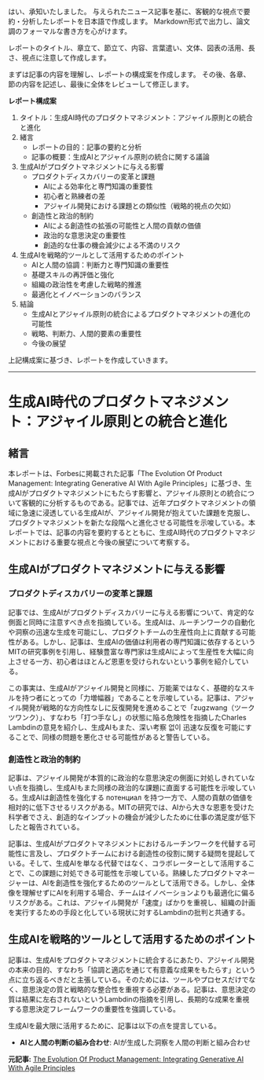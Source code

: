 はい、承知いたしました。
与えられたニュース記事を基に、客観的な視点で要約・分析したレポートを日本語で作成します。
Markdown形式で出力し、論文調のフォーマルな書き方を心がけます。

レポートのタイトル、章立て、節立て、内容、言葉遣い、文体、図表の活用、長さ、視点に注意して作成します。

まずは記事の内容を理解し、レポートの構成案を作成します。
その後、各章、節の内容を記述し、最後に全体をレビューして修正します。

**レポート構成案**

1. タイトル：生成AI時代のプロダクトマネジメント：アジャイル原則との統合と進化
2. 緒言
    - レポートの目的：記事の要約と分析
    - 記事の概要：生成AIとアジャイル原則の統合に関する議論
3. 生成AIがプロダクトマネジメントに与える影響
    - プロダクトディスカバリーの変革と課題
        - AIによる効率化と専門知識の重要性
        - 初心者と熟練者の差
        - アジャイル開発における課題との類似性（戦略的視点の欠如）
    - 創造性と政治的制約
        - AIによる創造性の拡張の可能性と人間の貢献の価値
        - 政治的な意思決定の重要性
        - 創造的な仕事の機会減少による不満のリスク
4. 生成AIを戦略的ツールとして活用するためのポイント
    - AIと人間の協調：判断力と専門知識の重要性
    - 基礎スキルの再評価と強化
    - 組織の政治性を考慮した戦略的推進
    - 最適化とイノベーションのバランス
5. 結論
    - 生成AIとアジャイル原則の統合によるプロダクトマネジメントの進化の可能性
    - 戦略、判断力、人間的要素の重要性
    - 今後の展望

上記構成案に基づき、レポートを作成していきます。

---

# 生成AI時代のプロダクトマネジメント：アジャイル原則との統合と進化

## 緒言

本レポートは、Forbesに掲載された記事「The Evolution Of Product Management: Integrating Generative AI With Agile Principles」に基づき、生成AIがプロダクトマネジメントにもたらす影響と、アジャイル原則との統合について客観的に分析するものである。記事では、近年プロダクトマネジメントの領域に急速に浸透している生成AIが、アジャイル開発が抱えていた課題を克服し、プロダクトマネジメントを新たな段階へと進化させる可能性を示唆している。本レポートでは、記事の内容を要約するとともに、生成AI時代のプロダクトマネジメントにおける重要な視点と今後の展望について考察する。

## 生成AIがプロダクトマネジメントに与える影響

### プロダクトディスカバリーの変革と課題

記事では、生成AIがプロダクトディスカバリーに与える影響について、肯定的な側面と同時に注意すべき点を指摘している。生成AIは、ルーチンワークの自動化や洞察の迅速な生成を可能にし、プロダクトチームの生産性向上に貢献する可能性がある。しかし、記事は、生成AIの価値は利用者の専門知識に依存するというMITの研究事例を引用し、経験豊富な専門家は生成AIによって生産性を大幅に向上させる一方、初心者はほとんど恩恵を受けられないという事例を紹介している。

この事実は、生成AIがアジャイル開発と同様に、万能薬ではなく、基礎的なスキルを持つ者にとっての「力増幅器」であることを示唆している。記事は、アジャイル開発が戦略的な方向性なしに反復開発を進めることで「zugzwang（ツークツワンク）」、すなわち「打つ手なし」の状態に陥る危険性を指摘したCharles Lambdinの意見を紹介し、生成AIもまた、深い考察 없이 迅速な反復を可能にすることで、同様の問題を悪化させる可能性があると警告している。

### 創造性と政治的制約

記事は、アジャイル開発が本質的に政治的な意思決定の側面に対処しきれていない点を指摘し、生成AIもまた同様の政治的な課題に直面する可能性を示唆している。生成AIは創造性を強化する потенциал を持つ一方で、人間の貢献の価値を相対的に低下させるリスクがある。MITの研究では、AIから大きな恩恵を受けた科学者でさえ、創造的なインプットの機会が減少したために仕事の満足度が低下したと報告されている。

記事は、生成AIがプロダクトマネジメントにおけるルーチンワークを代替する可能性に言及し、プロダクトチームにおける創造性の役割に関する疑問を提起している。そして、生成AIを単なる代替ではなく、コラボレーターとして活用することで、この課題に対処できる可能性を示唆している。熟練したプロダクトマネージャーは、AIを創造性を強化するためのツールとして活用できる。しかし、全体像を理解せずにAIを利用する場合、チームはイノベーションよりも最適化に偏るリスクがある。これは、アジャイル開発が「速度」ばかりを重視し、組織の計画を実行するための手段と化している現状に対するLambdinの批判と共通する。

## 生成AIを戦略的ツールとして活用するためのポイント

記事は、生成AIをプロダクトマネジメントに統合するにあたり、アジャイル開発の本来の目的、すなわち「協調と適応を通じて有意義な成果をもたらす」という点に立ち返るべきだと主張している。そのためには、ツールやプロセスだけでなく、意思決定の質と戦略的な整合性を重視する必要がある。記事は、意思決定の質は結果に左右されないというLambdinの指摘を引用し、長期的な成果を重視する意思決定フレームワークの重要性を強調している。

生成AIを最大限に活用するために、記事は以下の点を提言している。

* **AIと人間の判断の組み合わせ**: AIが生成した洞察を人間の判断と組み合わせ

**元記事:** [The Evolution Of Product Management: Integrating Generative AI With Agile Principles](https://www.forbes.com/councils/forbestechcouncil/2025/02/03/the-evolution-of-product-management-integrating-generative-ai-with-agile-principles/)